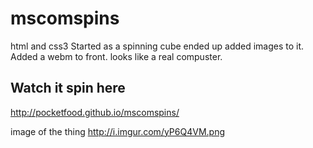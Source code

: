 # mscomspins
html and css3 
Started as a spinning cube ended up added images to it. 
Added a webm to front. looks like a real compuster.

## Watch it spin here
http://pocketfood.github.io/mscomspins/

image of the thing
http://i.imgur.com/yP6Q4VM.png
